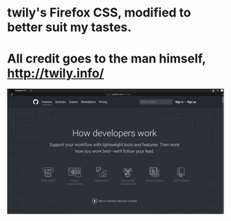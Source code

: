 # twily's Firefox CSS, modified to better suit my tastes.
# All credit goes to the man himself, http://twily.info/

![Screenshot](screenshot.png)
